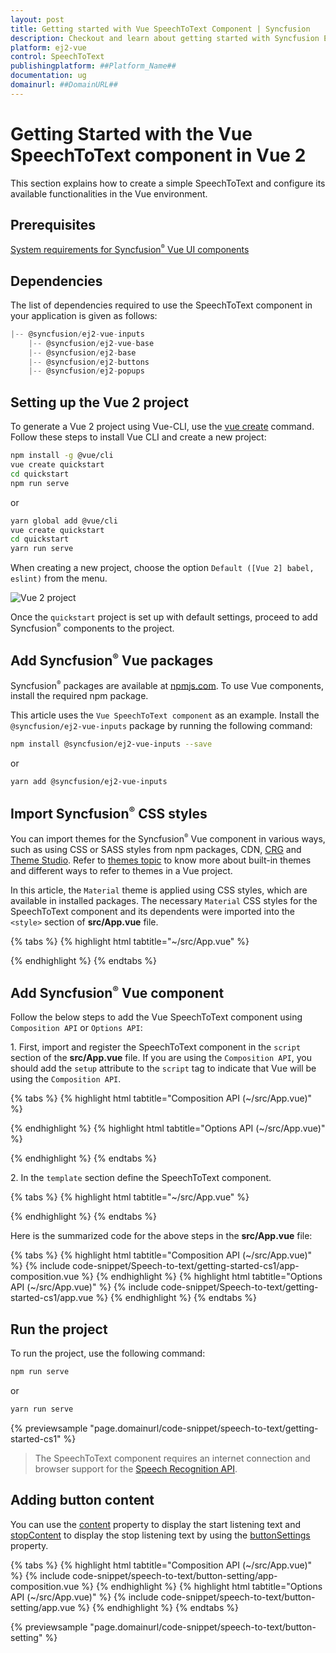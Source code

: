 ```yaml
---
layout: post
title: Getting started with Vue SpeechToText Component | Syncfusion
description: Checkout and learn about getting started with Syncfusion Essential Vue SpeechToText component, its elements, and more details.
platform: ej2-vue
control: SpeechToText 
publishingplatform: ##Platform_Name##
documentation: ug
domainurl: ##DomainURL##
---
```


# Getting Started with the Vue SpeechToText component in Vue 2

This section explains how to create a simple SpeechToText and configure its available functionalities in the Vue environment.

## Prerequisites

[System requirements for Syncfusion<sup style="font-size:70%">&reg;</sup> Vue UI components](https://ej2.syncfusion.com/vue/documentation/system-requirements)

## Dependencies

The list of dependencies required to use the SpeechToText component in your application is given as follows:

```js
|-- @syncfusion/ej2-vue-inputs
    |-- @syncfusion/ej2-vue-base
    |-- @syncfusion/ej2-base
    |-- @syncfusion/ej2-buttons
    |-- @syncfusion/ej2-popups
```

## Setting up the Vue 2 project

To generate a Vue 2 project using Vue-CLI, use the [vue create](https://cli.vuejs.org/#getting-started) command. Follow these steps to install Vue CLI and create a new project:

```bash
npm install -g @vue/cli
vue create quickstart
cd quickstart
npm run serve
```

or

```bash
yarn global add @vue/cli
vue create quickstart
cd quickstart
yarn run serve
```

When creating a new project, choose the option `Default ([Vue 2] babel, eslint)` from the menu.

<img src="https://ej2.syncfusion.com/vue/documentation/appearance/images/vue2-terminal.png" alt="Vue 2 project">

Once the `quickstart` project is set up with default settings, proceed to add Syncfusion<sup style="font-size:70%">&reg;</sup> components to the project.

## Add Syncfusion<sup style="font-size:70%">&reg;</sup> Vue packages

Syncfusion<sup style="font-size:70%">&reg;</sup> packages are available at [npmjs.com](https://www.npmjs.com/search?q=ej2-vue). To use Vue components, install the required npm package.

This article uses the `Vue SpeechToText component` as an example. Install the `@syncfusion/ej2-vue-inputs` package by running the following command:

```bash
npm install @syncfusion/ej2-vue-inputs --save
```
or

```bash
yarn add @syncfusion/ej2-vue-inputs
```

## Import Syncfusion<sup style="font-size:70%">&reg;</sup> CSS styles

You can import themes for the Syncfusion<sup style="font-size:70%">&reg;</sup> Vue component in various ways, such as using CSS or SASS styles from npm packages, CDN, [CRG](https://ej2.syncfusion.com/javascript/documentation/common/custom-resource-generator) and [Theme Studio](https://ej2.syncfusion.com/vue/documentation/appearance/theme-studio). Refer to [themes topic](https://ej2.syncfusion.com/vue/documentation/appearance/theme) to know more about built-in themes and different ways to refer to themes in a Vue project.

In this article, the `Material` theme is applied using CSS styles, which are available in installed packages. The necessary `Material` CSS styles for the SpeechToText component and its dependents were imported into the `<style>` section of **src/App.vue** file.

{% tabs %}
{% highlight html tabtitle="~/src/App.vue" %}

<style>
@import '../node_modules/@syncfusion/ej2-base/styles/material.css';
@import '../node_modules/@syncfusion/ej2-buttons/styles/material.css';
@import '../node_modules/@syncfusion/ej2-popups/styles/material.css';
@import '../node_modules/@syncfusion/ej2-inputs/styles/material.css';
</style>

{% endhighlight %}
{% endtabs %}

## Add Syncfusion<sup style="font-size:70%">&reg;</sup> Vue component

Follow the below steps to add the Vue SpeechToText component using `Composition API` or `Options API`:

1\. First, import and register the SpeechToText component in the `script` section of the **src/App.vue** file. If you are using the `Composition API`, you should add the `setup` attribute to the `script` tag to indicate that Vue will be using the `Composition API`.

{% tabs %}
{% highlight html tabtitle="Composition API (~/src/App.vue)" %}

<script setup>
import { SpeechToTextComponent as EjsSpeechToText  } from "@syncfusion/ej2-vue-inputs";
</script>

{% endhighlight %}
{% highlight html tabtitle="Options API (~/src/App.vue)" %}

<script>
import { SpeechToTextComponent  } from "@syncfusion/ej2-vue-inputs";
export default {
  components: {
    'ejs-speechtotext': SpeechToTextComponent
  }
}
</script>

{% endhighlight %}
{% endtabs %}

2\. In the `template` section define the SpeechToText component.

{% tabs %}
{% highlight html tabtitle="~/src/App.vue" %}

<template>
    <div id='container'>
        <ejs-speechtotext id="speechtotext"></ejs-speechtotext>
    </div>
</template>

{% endhighlight %}
{% endtabs %}

Here is the summarized code for the above steps in the **src/App.vue** file:

{% tabs %}
{% highlight html tabtitle="Composition API (~/src/App.vue)" %}
{% include code-snippet/Speech-to-text/getting-started-cs1/app-composition.vue %}
{% endhighlight %}
{% highlight html tabtitle="Options API (~/src/App.vue)" %}
{% include code-snippet/Speech-to-text/getting-started-cs1/app.vue %}
{% endhighlight %}
{% endtabs %}

## Run the project

To run the project, use the following command:

```bash
npm run serve
```

or

```bash
yarn run serve
```

{% previewsample "page.domainurl/code-snippet/speech-to-text/getting-started-cs1" %}

> The SpeechToText component requires an internet connection and browser support for the [Speech Recognition API](https://developer.mozilla.org/en-US/docs/Web/API/SpeechRecognition).

## Adding button content

 You can use the [content](../api/speech-to-text/buttonSettingsModel/#content) property to display the start listening text and [stopContent](../api/speech-to-text/buttonSettingsModel/#stopContent) to display the stop listening text by using the [buttonSettings](../api/speech-to-text/#buttonSettings) property.

{% tabs %}
{% highlight html tabtitle="Composition API (~/src/App.vue)" %}
{% include code-snippet/speech-to-text/button-setting/app-composition.vue %}
{% endhighlight %}
{% highlight html tabtitle="Options API (~/src/App.vue)" %}
{% include code-snippet/speech-to-text/button-setting/app.vue %}
{% endhighlight %}
{% endtabs %}

{% previewsample "page.domainurl/code-snippet/speech-to-text/button-setting" %}